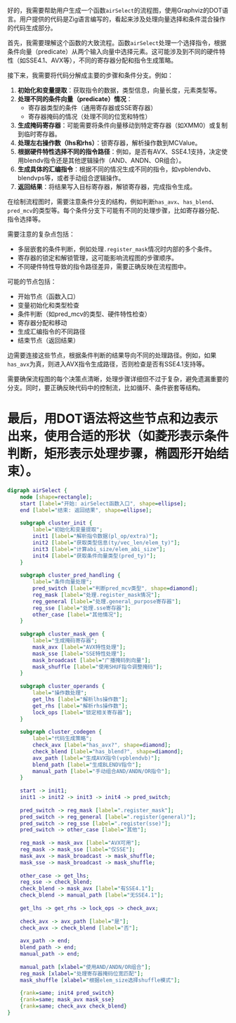 好的，我需要帮助用户生成一个函数`airSelect`的流程图，使用Graphviz的DOT语言。用户提供的代码是Zig语言编写的，看起来涉及处理向量选择和条件混合操作的代码生成部分。

首先，我需要理解这个函数的大致流程。函数`airSelect`处理一个选择指令，根据条件向量（predicate）从两个输入向量中选择元素。这可能涉及到不同的硬件特性（如SSE4.1、AVX等），不同的寄存器分配和指令生成策略。

接下来，我需要将代码分解成主要的步骤和条件分支。例如：

1. **初始化和变量提取**：获取指令的数据，类型信息，向量长度，元素类型等。
2. **处理不同的条件向量（predicate）情况**：
   - 寄存器类型的条件（通用寄存器或SSE寄存器）
   - 寄存器掩码的情况（处理不同的位宽和特性）
3. **生成掩码寄存器**：可能需要将条件向量移动到特定寄存器（如XMM0）或复制到临时寄存器。
4. **处理左右操作数（lhs和rhs）**：锁寄存器，解析操作数到MCValue。
5. **根据硬件特性选择不同的指令路径**：例如，是否有AVX、SSE4.1支持，决定使用blendv指令还是其他逻辑操作（AND、ANDN、OR组合）。
6. **生成具体的汇编指令**：根据不同的情况生成不同的指令，如vpblendvb、blendvps等，或者手动组合逻辑操作。
7. **返回结果**：将结果写入目标寄存器，解锁寄存器，完成指令生成。

在绘制流程图时，需要注意条件分支的结构，例如判断`has_avx`、`has_blend`、`pred_mcv`的类型等。每个条件分支下可能有不同的处理步骤，比如寄存器分配、指令选择等。

需要注意的复杂点包括：
- 多层嵌套的条件判断，例如处理`.register_mask`情况时内部的多个条件。
- 寄存器的锁定和解锁管理，这可能影响流程图的步骤顺序。
- 不同硬件特性导致的指令路径差异，需要正确反映在流程图中。

可能的节点包括：
- 开始节点（函数入口）
- 变量初始化和类型检查
- 条件判断（如pred_mcv的类型、硬件特性检查）
- 寄存器分配和移动
- 生成汇编指令的不同路径
- 结束节点（返回结果）

边需要连接这些节点，根据条件判断的结果导向不同的处理路径。例如，如果`has_avx`为真，则进入AVX指令生成路径，否则检查是否有SSE4.1支持等。

需要确保流程图的每个决策点清晰，处理步骤详细但不过于复杂，避免遗漏重要的分支。同时，要正确反映代码中的控制流，比如循环、条件嵌套等结构。

最后，用DOT语法将这些节点和边表示出来，使用合适的形状（如菱形表示条件判断，矩形表示处理步骤，椭圆形开始结束）。
================================================
```dot
digraph airSelect {
    node [shape=rectangle];
    start [label="开始: airSelect函数入口", shape=ellipse];
    end [label="结束: 返回结果", shape=ellipse];
    
    subgraph cluster_init {
        label="初始化和变量提取";
        init1 [label="解析指令数据(pl_op/extra)"];
        init2 [label="获取类型信息(ty/vec_len/elem_ty)"];
        init3 [label="计算abi_size/elem_abi_size"];
        init4 [label="获取条件向量类型(pred_ty)"];
    }
    
    subgraph cluster_pred_handling {
        label="条件向量处理";
        pred_switch [label="判断pred_mcv类型", shape=diamond];
        reg_mask [label="处理.register_mask情况"];
        reg_general [label="处理.general_purpose寄存器"];
        reg_sse [label="处理.sse寄存器"];
        other_case [label="其他情况"];
    }
    
    subgraph cluster_mask_gen {
        label="生成掩码寄存器";
        mask_avx [label="AVX特性处理"];
        mask_sse [label="SSE特性处理"];
        mask_broadcast [label="广播掩码到向量"];
        mask_shuffle [label="使用SHUF指令调整掩码"];
    }
    
    subgraph cluster_operands {
        label="操作数处理";
        get_lhs [label="解析lhs操作数"];
        get_rhs [label="解析rhs操作数"];
        lock_ops [label="锁定相关寄存器"];
    }
    
    subgraph cluster_codegen {
        label="代码生成策略";
        check_avx [label="has_avx?", shape=diamond];
        check_blend [label="has_blend?", shape=diamond];
        avx_path [label="生成AVX指令(vpblendvb)"];
        blend_path [label="生成BLENDV指令"];
        manual_path [label="手动组合AND/ANDN/OR指令"];
    }
    
    start -> init1;
    init1 -> init2 -> init3 -> init4 -> pred_switch;
    
    pred_switch -> reg_mask [label=".register_mask"];
    pred_switch -> reg_general [label=".register(general)"];
    pred_switch -> reg_sse [label=".register(sse)"];
    pred_switch -> other_case [label="其他"];
    
    reg_mask -> mask_avx [label="AVX可用"];
    reg_mask -> mask_sse [label="仅SSE"];
    mask_avx -> mask_broadcast -> mask_shuffle;
    mask_sse -> mask_broadcast -> mask_shuffle;
    
    other_case -> get_lhs;
    reg_sse -> check_blend;
    check_blend -> mask_avx [label="有SSE4.1"];
    check_blend -> manual_path [label="无SSE4.1"];
    
    get_lhs -> get_rhs -> lock_ops -> check_avx;
    
    check_avx -> avx_path [label="是"];
    check_avx -> check_blend [label="否"];
    
    avx_path -> end;
    blend_path -> end;
    manual_path -> end;
    
    manual_path [xlabel="使用AND/ANDN/OR组合"];
    reg_mask [xlabel="处理寄存器掩码位宽匹配"];
    mask_shuffle [xlabel="根据elem_size选择shuffle模式"];
    
    {rank=same; init4 pred_switch}
    {rank=same; mask_avx mask_sse}
    {rank=same; check_avx check_blend}
}
```